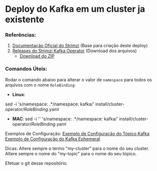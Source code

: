 # Deploy do Kafka em um cluster ja existente

### Referências:

1. [Documentação Oficial do Strimzi](https://strimzi.io/docs/operators/0.30.0/quickstart#proc-install-product-str) (Base para criação deste deploy)
2. [Releases do Strimzi Kafka Operator](https://github.com/strimzi/strimzi-kafka-operator/releases/tag/0.30.0) (Download dos arquivos)
   - [Download do ZIP](https://github.com/strimzi/strimzi-kafka-operator/releases/download/0.30.0/strimzi-0.30.0.zip)

### Comandos Úteis:

Rodar o comando abaixo para alterar o valor de `namespace` para todos os arquivos com o nome `RoleBinding`:

- **Linux**:

sed -i 's/namespace: .*/namespace: kafka/' install/cluster-operator/*RoleBinding*.yaml

- **MAC**:
sed -i '' 's/namespace: .*/namespace: kafka/' install/cluster-operator/*RoleBinding*.yaml


Exemplos de Configuração:
[Exemplo de Configuração do Tópico Kafka](https://github.com/strimzi/strimzi-kafka-operator/blob/main/examples/topic/kafka-topic.yaml)
[Exemplo de Configuração do Kafka Ephemeral](https://github.com/strimzi/strimzi-kafka-operator/blob/main/examples/kafka/kafka-ephemeral.yaml)

Dicas:
Altere sempre o termo "my-cluster" para o nome do seu cluster.
Altere sempre o nome do "my-topic" para o nome do seu tópico.

Efetuar o git desse repositório.
